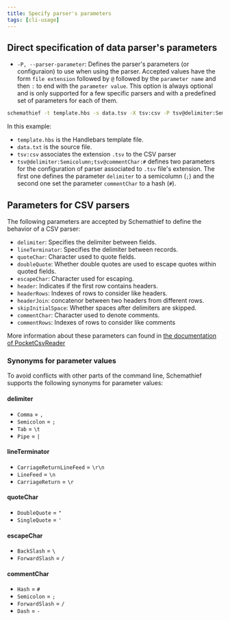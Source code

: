 ```yaml
---
title: Specify parser's parameters
tags: [cli-usage]
---
```

## Direct specification of data parser's parameters

- `-P, --parser-parameter`: Defines the parser's parameters (or configuraion) to use when using the parser. Accepted values have the form `file extension` followed by `@` followed by the `parameter name` and then `:` to end with the `parameter value`. This option is always optional and is only supported for a few specific parsers and with a predefined set of parameters for each of them.

```bash
schemathief -t template.hbs -s data.tsv -X tsv:csv -P tsv@delimiter:Semicolumn;tsv@commentChar:#
```

In this example:

- `template.hbs` is the Handlebars template file.
- `data.txt` is the source file.
- `tsv:csv` associates the extension `.tsv` to the CSV parser
- `tsv@delimiter:Semicolumn;tsv@commentChar:#` defines two parameters for the configuration of parser associated to `.tsv` file's extension. The first one defines the parameter `delimiter` to a semicolumn (`;`) and the second one set the parameter `commentChar` to a hash (`#`).

## Parameters for CSV parsers

The following parameters are accepted by Schemathief to define the behavior of a CSV parser:

- `delimiter`: Specifies the delimiter between fields.
- `lineTerminator`: Specifies the delimiter between records.
- `quoteChar`: Character used to quote fields.
- `doubleQuote`: Whether double quotes are used to escape quotes within quoted fields.
- `escapeChar`: Character used for escaping.
- `header`: Indicates if the first row contains headers.
- `headerRows`: Indexes of rows to consider like headers.
- `headerJoin`: concatenor between two headers from different rows.
- `skipInitialSpace`: Whether spaces after delimiters are skipped.
- `commentChar`: Character used to denote comments.
- `commentRows`: Indexes of rows to consider like comments

More information about these parameters can found in [the documentation of PocketCsvReader](https://seddryck.github.io/PocketCsvReader/docs/csv-dialect-descriptor/)

### Synonyms for parameter values

To avoid conflicts with other parts of the command line, Schemathief supports the following synonyms for parameter values:

#### **delimiter**

- `Comma` = `,`
- `Semicolon` = `;`
- `Tab` = `\t`
- `Pipe` = `|`

#### **lineTerminator**

- `CarriageReturnLineFeed` = `\r\n`
- `LineFeed` = `\n`
- `CarriageReturn` = `\r`

#### **quoteChar**

- `DoubleQuote` = `"`
- `SingleQuote` = `'`

#### **escapeChar**

- `BackSlash` = `\`
- `ForwardSlash` = `/`

#### **commentChar**

- `Hash` = `#`
- `Semicolon` = `;`
- `ForwardSlash` = `/`
- `Dash` = `-`
